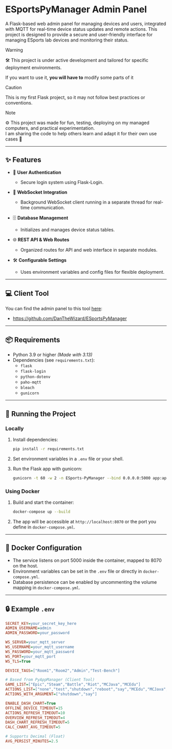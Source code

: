 # ESportsPyManager Admin Panel

A Flask-based web admin panel for managing devices and users, integrated with MQTT for real-time device status updates and remote actions. This project is designed to provide a secure and user-friendly interface for managing ESports lab devices and monitoring their status.

> [!Warning]
> 🛠️ This project is under active development and tailored for specific deployment environments.
>
> If you want to use it, **you will have to** modify some parts of it

> [!CAUTION]
> This is my first Flask project, so it may not follow best practices or conventions.


> [!NOTE]  
> ⚙️ This project was made for fun, testing, deploying on my managed computers, and practical experimentation.<br> 
> I am sharing the code to help others learn and adapt it for their own use cases 🙂

---

## ✨ Features

- 🔐 **User Authentication**
  - Secure login system using Flask-Login.
  
- 🔄 **WebSocket Integration**
  - Background WebSocket client running in a separate thread for real-time communication.
  
- 🗄️ **Database Management**
  - Initializes and manages device status tables.
  
- 🌐 **REST API & Web Routes**
  - Organized routes for API and web interface in separate modules.
  
- 🛠️ **Configurable Settings**
  - Uses environment variables and config files for flexible deployment.

---

## 💻 Client Tool
You can find the admin panel to this tool [here](https://github.com/DanTheWizard/ESportsPyManager):
- https://github.com/DanTheWizard/ESportsPyManager

---

## 📦 Requirements

- Python 3.9 or higher _(Made with 3.13)_
- Dependencies (see `requirements.txt`):
  - `flask`
  - `flask-login`
  - `python-dotenv`
  - `paho-mqtt`
  - `bleach`
  - `gunicorn`

---

## 🚀 Running the Project

### Locally

1. Install dependencies:
   ```bash
   pip install -r requirements.txt
   ```

2. Set environment variables in a `.env` file or your shell.

3. Run the Flask app with gunicorn:
   ```bash
   gunicorn -t 60 -w 2 -n ESports-PyManager --bind 0.0.0.0:5000 app:app
   ```

### Using Docker

1. Build and start the container:
   ```bash
   docker-compose up --build
   ```

2. The app will be accessible at `http://localhost:8070` or the port you define in `docker-compose.yml`.

---

## 🔧 Docker Configuration

- The service listens on port 5000 inside the container, mapped to 8070 on the host.
- Environment variables can be set in the `.env` file or directly in `docker-compose.yml`.
- Database persistence can be enabled by uncommenting the volume mapping in `docker-compose.yml`.

---

## 🔒 Example `.env`

```ini
SECRET_KEY=your_secret_key_here
ADMIN_USERNAME=admin
ADMIN_PASSWORD=your_password

WS_SERVER=your_mqtt_server
WS_USERNAME=your_mqtt_username
WS_PASSWORD=your_mqtt_password
WS_PORT=your_mqtt_port
WS_TLS=True

DEVICE_TAGS=["Room1","Room2","Admin","Test-Bench"]

# Based from PyAppManager (Client Tool)
GAME_LIST=["Epic","Steam","Battle","Riot","MCJava","MCEdu"]
ACTIONS_LIST=["none","test","shutdown","reboot","say","MCEdu","MCJava","ID"]
ACTIONS_WITH_ARGUMENT=["shutdown","say"]

ENABLE_DASH_CHART=True
OFFLINE_DEVICE_TIMEOUT=15
ACTIONS_REFRESH_TIMEOUT=10
OVERVIEW_REFRESH_TIMEOUT=4
DASH_CHART_REFRESH_TIMEOUT=5
CALC_CHART_AVG_TIMEOUT=5

# Supports Decimal (Float)
AVG_PERSIST_MINUTES=2.5
```

